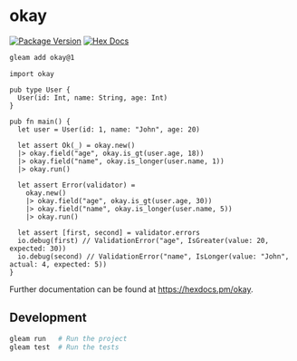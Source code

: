 # okay

[![Package Version](https://img.shields.io/hexpm/v/okay)](https://hex.pm/packages/okay)
[![Hex Docs](https://img.shields.io/badge/hex-docs-ffaff3)](https://hexdocs.pm/okay/)

```sh
gleam add okay@1
```
```gleam
import okay

pub type User {
  User(id: Int, name: String, age: Int)
}

pub fn main() {
  let user = User(id: 1, name: "John", age: 20)

  let assert Ok(_) = okay.new()
  |> okay.field("age", okay.is_gt(user.age, 18))
  |> okay.field("name", okay.is_longer(user.name, 1))
  |> okay.run()

  let assert Error(validator) =
    okay.new()
    |> okay.field("age", okay.is_gt(user.age, 30))
    |> okay.field("name", okay.is_longer(user.name, 5))
    |> okay.run()

  let assert [first, second] = validator.errors
  io.debug(first) // ValidationError("age", IsGreater(value: 20, expected: 30))
  io.debug(second) // ValidationError("name", IsLonger(value: "John", actual: 4, expected: 5))
}
```

Further documentation can be found at <https://hexdocs.pm/okay>.

## Development

```sh
gleam run   # Run the project
gleam test  # Run the tests
```

